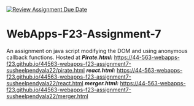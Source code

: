 [![Review Assignment Due Date](https://classroom.github.com/assets/deadline-readme-button-24ddc0f5d75046c5622901739e7c5dd533143b0c8e959d652212380cedb1ea36.svg)](https://classroom.github.com/a/Kv-XePEp)
# WebApps-F23-Assignment-7
An assignment on java script modifying the DOM and using anonymous callback functions.
Hosted at ***Pirate.html:*** https://44-563-webapps-f23.github.io/44563-webapps-f23-assignment7-susheelpendyala22/pirate.html
***react.html:*** https://44-563-webapps-f23.github.io/44563-webapps-f23-assignment7-susheelpendyala22/react.html
***merger.html:*** https://44-563-webapps-f23.github.io/44563-webapps-f23-assignment7-susheelpendyala22/merger.html

